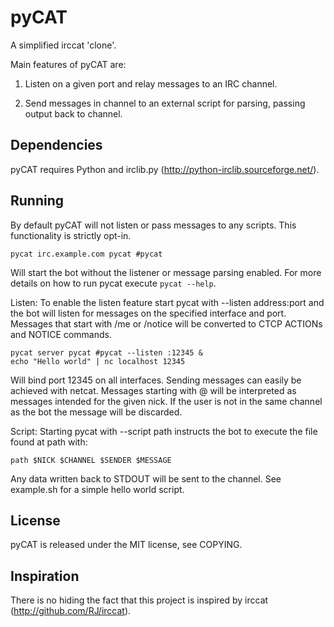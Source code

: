 pyCAT
=====

A simplified irccat 'clone'.

Main features of pyCAT are:

1) Listen on a given port and relay messages to an IRC channel.

2) Send messages in channel to an external script for parsing, passing output
   back to channel.

Dependencies
------------

pyCAT requires Python and irclib.py (http://python-irclib.sourceforge.net/).

Running
-------

By default pyCAT will not listen or pass messages to any scripts. This
functionality is strictly opt-in.

    pycat irc.example.com pycat #pycat

Will start the bot without the listener or message parsing enabled. For
more details on how to run pycat execute `pycat --help`.

Listen:
To enable the listen feature start pycat with --listen address:port and
the bot will listen for messages on the specified interface and port.
Messages that start with /me or /notice will be converted to CTCP ACTIONs
and NOTICE commands.

    pycat server pycat #pycat --listen :12345 &
    echo "Hello world" | nc localhost 12345

Will bind port 12345 on all interfaces. Sending messages can easily be achieved
with netcat. Messages starting with @ will be interpreted as messages intended
for the given nick. If the user is not in the same channel as the bot the message
will be discarded.

Script:
Starting pycat with --script path instructs the bot to execute the file found at
path with:

    path $NICK $CHANNEL $SENDER $MESSAGE

Any data written back to STDOUT will be sent to the channel. See example.sh for
a simple hello world script.

License
-------

pyCAT is released under the MIT license, see COPYING.

Inspiration
-----------

There is no hiding the fact that this project is inspired by irccat
(http://github.com/RJ/irccat).
